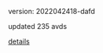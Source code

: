 version: 2022042418-dafd

updated 235 avds

[details](https://github.com/0x74f917491bfa7ebfa379/ali_avd_db/blob/master/change_log/2022/04/24/18/dafd.txt)